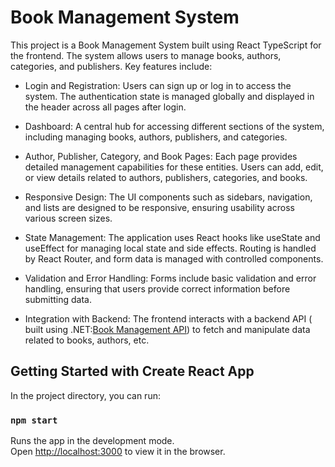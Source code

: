 # Book Management System
This project is a Book Management System built using React TypeScript for the frontend. The system allows users to manage books, authors, categories, and publishers. Key features include:

- Login and Registration: 
Users can sign up or log in to access the system. The authentication state is managed globally and displayed in the header across all pages after login.

- Dashboard: 
A central hub for accessing different sections of the system, including managing books, authors, publishers, and categories.

- Author, Publisher, Category, and Book Pages: 
Each page provides detailed management capabilities for these entities. Users can add, edit, or view details related to authors, publishers, categories, and books.

- Responsive Design: 
The UI components such as sidebars, navigation, and lists are designed to be responsive, ensuring usability across various screen sizes.

- State Management: 
The application uses React hooks like useState and useEffect for managing local state and side effects. Routing is handled by React Router, and form data is managed with controlled components.

- Validation and Error Handling: 
Forms include basic validation and error handling, ensuring that users provide correct information before submitting data.

- Integration with Backend: 
The frontend interacts with a backend API ( built using .NET:[Book Management API](https://github.com/DeekshaKotian27/BookManagementAPI)) to fetch and manipulate data related to books, authors, etc.


## Getting Started with Create React App
In the project directory, you can run:
### `npm start`
Runs the app in the development mode.\
Open [http://localhost:3000](http://localhost:3000) to view it in the browser.
